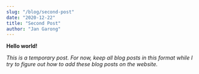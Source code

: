 ```yaml
---
slug: "/blog/second-post"
date: "2020-12-22"
title: "Second Post"
author: "Jan Garong"
---
```

**Hello world!**

*This is a temporary post. For now, keep all blog posts in this format while I try to figure out
how to add these blog posts on the website.*

